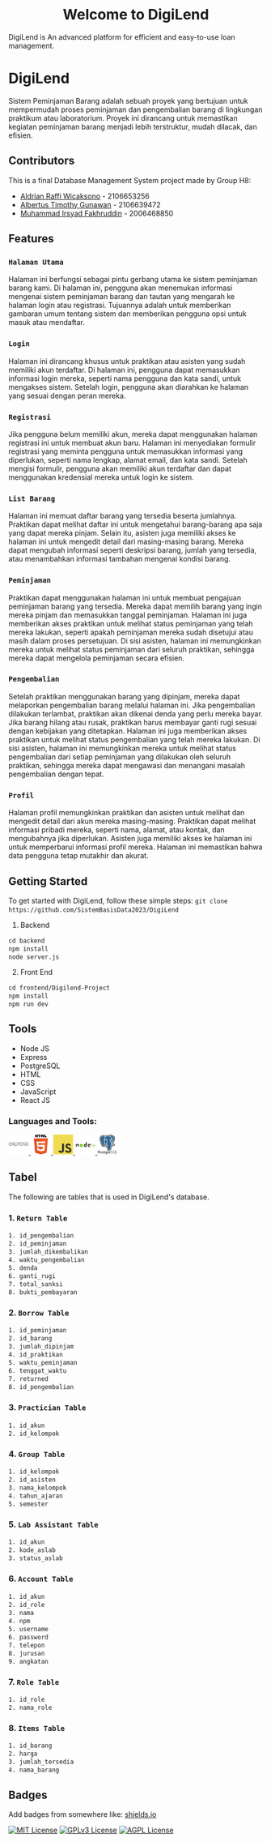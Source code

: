 <!-- PROJECT LOGO -->
<br />
<div align="center">
  <h1 align="center">Welcome to DigiLend</h1>
</div>
DigiLend is An advanced platform for efficient and easy-to-use loan management.

# DigiLend

Sistem Peminjaman Barang adalah sebuah proyek yang bertujuan untuk mempermudah proses peminjaman dan pengembalian barang di lingkungan praktikum atau laboratorium. Proyek ini dirancang untuk memastikan kegiatan peminjaman barang menjadi lebih terstruktur, mudah dilacak, dan efisien.

## Contributors

This is a final Database Management System project made by Group H8:

- [Aldrian Raffi Wicaksono](https://github.com/rianraff) - 2106653256
- [Albertus Timothy Gunawan](https://github.com/albertustimothyy) - 2106639472
- [Muhammad Irsyad Fakhruddin](https://github.com/MuhammadIrsyadFakhruddin) - 2006468850

## Features

### `Halaman Utama`

Halaman ini berfungsi sebagai pintu gerbang utama ke sistem peminjaman barang kami. Di halaman ini, pengguna akan menemukan informasi mengenai sistem peminjaman barang dan tautan yang mengarah ke halaman login atau registrasi. Tujuannya adalah untuk memberikan gambaran umum tentang sistem dan memberikan pengguna opsi untuk masuk atau mendaftar.

### `Login`

Halaman ini dirancang khusus untuk praktikan atau asisten yang sudah memiliki akun terdaftar. Di halaman ini, pengguna dapat memasukkan informasi login mereka, seperti nama pengguna dan kata sandi, untuk mengakses sistem. Setelah login, pengguna akan diarahkan ke halaman yang sesuai dengan peran mereka.

### `Registrasi`

Jika pengguna belum memiliki akun, mereka dapat menggunakan halaman registrasi ini untuk membuat akun baru. Halaman ini menyediakan formulir registrasi yang meminta pengguna untuk memasukkan informasi yang diperlukan, seperti nama lengkap, alamat email, dan kata sandi. Setelah mengisi formulir, pengguna akan memiliki akun terdaftar dan dapat menggunakan kredensial mereka untuk login ke sistem.

### `List Barang`

Halaman ini memuat daftar barang yang tersedia beserta jumlahnya. Praktikan dapat melihat daftar ini untuk mengetahui barang-barang apa saja yang dapat mereka pinjam. Selain itu, asisten juga memiliki akses ke halaman ini untuk mengedit detail dari masing-masing barang. Mereka dapat mengubah informasi seperti deskripsi barang, jumlah yang tersedia, atau menambahkan informasi tambahan mengenai kondisi barang.

### `Peminjaman`

Praktikan dapat menggunakan halaman ini untuk membuat pengajuan peminjaman barang yang tersedia. Mereka dapat memilih barang yang ingin mereka pinjam dan memasukkan tanggal peminjaman. Halaman ini juga memberikan akses praktikan untuk melihat status peminjaman yang telah mereka lakukan, seperti apakah peminjaman mereka sudah disetujui atau masih dalam proses persetujuan. Di sisi asisten, halaman ini memungkinkan mereka untuk melihat status peminjaman dari seluruh praktikan, sehingga mereka dapat mengelola peminjaman secara efisien.

### `Pengembalian`

Setelah praktikan menggunakan barang yang dipinjam, mereka dapat melaporkan pengembalian barang melalui halaman ini. Jika pengembalian dilakukan terlambat, praktikan akan dikenai denda yang perlu mereka bayar. Jika barang hilang atau rusak, praktikan harus membayar ganti rugi sesuai dengan kebijakan yang ditetapkan. Halaman ini juga memberikan akses praktikan untuk melihat status pengembalian yang telah mereka lakukan. Di sisi asisten, halaman ini memungkinkan mereka untuk melihat status pengembalian dari setiap peminjaman yang dilakukan oleh seluruh praktikan, sehingga mereka dapat mengawasi dan menangani masalah pengembalian dengan tepat.

### `Profil`

Halaman profil memungkinkan praktikan dan asisten untuk melihat dan mengedit detail dari akun mereka masing-masing. Praktikan dapat melihat informasi pribadi mereka, seperti nama, alamat, atau kontak, dan mengubahnya jika diperlukan. Asisten juga memiliki akses ke halaman ini untuk memperbarui informasi profil mereka. Halaman ini memastikan bahwa data pengguna tetap mutakhir dan akurat.

## Getting Started

To get started with DigiLend, follow these simple steps:
`git clone https://github.com/SistemBasisData2023/DigiLend`
1. Backend
```
cd backend
npm install
node server.js
```
2. Front End
```
cd frontend/Digilend-Project
npm install
npm run dev
```

## Tools

- Node JS
- Express
- PostgreSQL
- HTML
- CSS
- JavaScript
- React JS

<h3 align="left">Languages and Tools:</h3>
<p align="left"> <a href="https://expressjs.com" target="_blank" rel="noreferrer"> <img src="https://raw.githubusercontent.com/devicons/devicon/master/icons/express/express-original-wordmark.svg" alt="express" width="40" height="40"/> </a> <a href="https://www.w3.org/html/" target="_blank" rel="noreferrer"> <img src="https://raw.githubusercontent.com/devicons/devicon/master/icons/html5/html5-original-wordmark.svg" alt="html5" width="40" height="40"/> </a> <a href="https://developer.mozilla.org/en-US/docs/Web/JavaScript" target="_blank" rel="noreferrer"> <img src="https://raw.githubusercontent.com/devicons/devicon/master/icons/javascript/javascript-original.svg" alt="javascript" width="40" height="40"/> </a> <a href="https://nodejs.org" target="_blank" rel="noreferrer"> <img src="https://raw.githubusercontent.com/devicons/devicon/master/icons/nodejs/nodejs-original-wordmark.svg" alt="nodejs" width="40" height="40"/> </a> <a href="https://www.postgresql.org" target="_blank" rel="noreferrer"> <img src="https://raw.githubusercontent.com/devicons/devicon/master/icons/postgresql/postgresql-original-wordmark.svg" alt="postgresql" width="40" height="40"/> </a> </p>


## Tabel

The following are tables that is used in DigiLend's database.

### 1. `Return Table`

```
1. id_pengembalian
2. id_peminjaman
3. jumlah_dikembalikan
4. waktu_pengembalian
5. denda
6. ganti_rugi
7. total_sanksi
8. bukti_pembayaran
```

### 2. `Borrow Table`

```
1. id_peminjaman
2. id_barang
3. jumlah_dipinjam
4. id_praktikan
5. waktu_peminjaman
6. tenggat_waktu
7. returned
8. id_pengembalian
```

### 3. `Practician Table`

```
1. id_akun
2. id_kelompok 
```

### 4. `Group Table`

```
1. id_kelompok
2. id_asisten
3. nama_kelompok
4. tahun_ajaran
5. semester
```

### 5. `Lab Assistant Table`

```
1. id_akun
2. kode_aslab
3. status_aslab
```

### 6. `Account Table`

```
1. id_akun
2. id_role
3. nama
4. npm
5. username
6. password
7. telepon
8. jurusan
9. angkatan
```

### 7. `Role Table`

```
1. id_role
2. nama_role
```


### 8. `Items Table`

```
1. id_barang
2. harga
3. jumlah_tersedia
4. nama_barang
```

## Badges

Add badges from somewhere like: [shields.io](https://shields.io/)

[![MIT License](https://img.shields.io/badge/License-MIT-green.svg)](https://choosealicense.com/licenses/mit/)
[![GPLv3 License](https://img.shields.io/badge/License-GPL%20v3-yellow.svg)](https://opensource.org/licenses/)
[![AGPL License](https://img.shields.io/badge/license-AGPL-blue.svg)](http://www.gnu.org/licenses/agpl-3.0)
